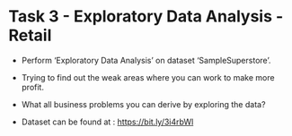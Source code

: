 # Task 3 - Exploratory Data Analysis - Retail
* Perform ‘Exploratory Data Analysis’ on dataset ‘SampleSuperstore’.

* Trying to find out the weak areas where you can work to make more profit.

* What all business problems you can derive by exploring the data?

* Dataset can be found at : https://bit.ly/3i4rbWl
